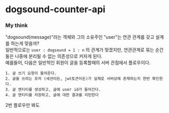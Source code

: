 # dogsound-counter-api

### My think
"dogsound(message)"라는 객체와 그의 소유주인 "user"는 연관 관계를 갖고 설계를 하는게 맞을까?  
일반적으로는 `user : dogsound = 1 : n` 의 관계가 맞겠지만, 연관관계로 묶는 순간 둘은 나중에 분리될 수 없는 의존성으로 커자게 된다.  
예를들어, 다음은 일반적인 회원이 글을 등록할때의 서버 관점에서 플로우이다.
```shell
1. 글 쓰기 요청이 들어온다.
2. 글을 쓰려는 유저 (세션이든, jwt토큰이든)가 실제로 서버상에 존재하는지 한번 확인한다.
3. 글 엔티티를 생성하고, 글에 user id가 들어간다.
4. 글 엔티티를 저장하고, 글에 대한 결과를 리턴한다
```

2번 플로우만 봐도 
